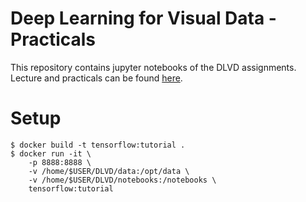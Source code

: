 # Deep Learning for Visual Data - Practicals
This repository contains jupyter notebooks of the DLVD assignments.  
Lecture and practicals can be found [here](http://www.staff.uni-mainz.de/chuli/teach/JGU_Lecture_DLVU2016.html).

# Setup
```
$ docker build -t tensorflow:tutorial .
$ docker run -it \
    -p 8888:8888 \
    -v /home/$USER/DLVD/data:/opt/data \ 
    -v /home/$USER/DLVD/notebooks:/notebooks \ 
    tensorflow:tutorial
```